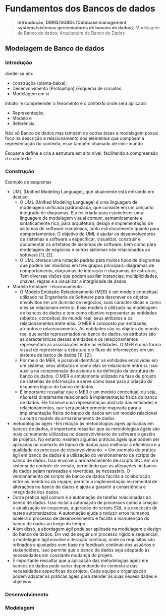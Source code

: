 # Fundamentos dos Bancos de dados
 > **Introudução**;
 > **DBMS/SGBDs (Database management systems/sistemas gerenciadores de bancos de dados)**;
 > Modelagem de Banco de dados;
 > Arquitetuira de Banco de Dados
 
## Modelagem de Banco de dados

### Introdução

 divide-se  em: 
  - construçõa (planta-baixa);
  - Desenvolvimento (Protópitipo)./Esquema de circuitos
  - Modelagem em si
 
Intuito ´é compreender o fenomento e o contexto onde será aplicado

 - Representação, 
 - Modelo e 
 - Referência.
  
Não  só Banco de dados mas também de outras áreas
a modelagem possui foco na descrição e relacionamento dos elementos que compõem a representação do contexto, esse também chamado de mini-mundo

Esquema define e cria a estrutura em alto nível, facilitando a compreensão d o contexto

### Construção

Exemplo de esquemas
 - UML (Unified Modeling Language), que atualmente está entrando em desuso;
   -  O UML (Unified Modeling Language) é uma linguagem de modelagem unificada padronizada, que consiste em um conjunto integrado de diagramas. Ela foi criada para estabelecer uma linguagem de modelagem visual comum, semanticamente e sintaticamente rica, para arquitetura, design e implementação de sistemas de software complexos, tanto estruturalmente quanto para comportamentos. O objetivo do UML é ajudar os desenvolvedores de sistemas e software a especificar, visualizar, construir e documentar os artefatos de sistemas de software, bem como para modelagem de negócios e outros sistemas não relacionados ao software [1], [2].
   -  O UML oferece uma notação padrão para muitos tipos de diagramas que podem ser divididos em três grupos principais: diagramas de comportamento, diagramas de interação e diagramas de estrutura, Tem diversas visões que podem auxiliar  instancias, multiplicidades, chaves, regras e a visualizar a integridade de dados
 - Modelo Entidade- relacionamento
   - O Modelo Entidade-Relacionamento (MER) é um modelo conceitual utilizado na Engenharia de Software para descrever os objetos envolvidos em um domínio de negócios, suas características e como eles se relacionam entre si. Esse modelo é utilizado na modelagem de bancos de dados e tem como objetivo representar as entidades (objetos, conceitos) do mundo real, seus atributos e os relacionamentos entre elas. O MER é composto por entidades, atributos e relacionamentos. As entidades são os objetos do mundo real que serão representados no banco de dados, os atributos são as características dessas entidades e os relacionamentos representam as associações entre as entidades. O MER é uma forma visual de representar a estrutura e o fluxo de informações em um sistema de banco de dados [1], [2].
   - Por meio do MER, é possível identificar as entidades envolvidas em um sistema, seus atributos e como elas se relacionam entre si. Isso auxilia na compreensão do sistema e na definição da estrutura do banco de dados. O MER é amplamente utilizado na fase de projeto de sistemas de informação e serve como base para a criação do esquema lógico do banco de dados.
   - É importante ressaltar que o MER é um modelo conceitual, ou seja, não está diretamente relacionado à implementação física do banco de dados. Ele fornece uma representação abstrata das entidades e relacionamentos, que será posteriormente mapeada para a implementação física do banco de dados em um modelo relacional ou outro modelo de armazenamento de dados.
 - metodologias ágeis
   -Em relação às metodologias ágeis aplicadas em bancos de dados, é importante ressaltar que as metodologias ágeis são mais comumente utilizadas no desenvolvimento de software e gestão de projetos. No entanto, existem algumas práticas ágeis que podem ser aplicadas no contexto de banco de dados para melhorar a eficiência e a qualidade do processo de desenvolvimento.
  = Um exemplo de prática ágil em banco de dados é a utilização do versionamento de scripts de banco de dados. Isso envolve o armazenamento de scripts SQL em um sistema de controle de versão, permitindo que as alterações no banco de dados sejam rastreadas e revertidas, se necessário. O versionamento de scripts de banco de dados facilita a colaboração entre os membros da equipe, permite a implementação incremental de alterações no banco de dados e ajuda a garantir a consistência e integridade dos dados.
  - Outra prática ágil comum é a automação de tarefas relacionadas ao banco de dados. Isso inclui a automação de processos como a criação e atualização de esquemas, a geração de scripts SQL e a execução de testes automatizados. A automação ajuda a reduzir erros humanos, acelera o processo de desenvolvimento e facilita a manutenção do banco de dados ao longo do tempo.
  - Além disso, a abordagem ágil pode ser aplicada na modelagem e design do banco de dados. Em vez de seguir um processo rígido e sequencial, a modelagem ágil envolve a iteração contínua, onde os requisitos são refinados e ajustados com base no feedback contínuo dos usuários e stakeholders. Isso permite que o banco de dados seja adaptado às necessidades em constante mudança do projeto.
  - É importante ressaltar que a aplicação das metodologias ágeis em bancos de dados pode variar dependendo do contexto e das necessidades específicas do projeto. Cada equipe e organização podem adaptar as práticas ágeis para atender às suas necessidades e objetivos. 

### Desenvolvimento



### Modelagem
